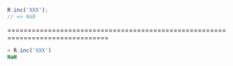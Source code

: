 ```javascript
R.inc('XXX');
// => NaN
```

===============================================================================

```javascript
> R.inc('XXX')
NaN
```
